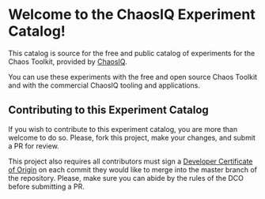 # Welcome to the ChaosIQ Experiment Catalog!

This catalog is source for the free and public catalog of experiments for the Chaos Toolkit, provided by [ChaosIQ][].

[ChaosIQ]: https://chaosiq.io/

You can use these experiments with the free and open source Chaos Toolkit and with the commercial ChaosIQ tooling and applications.

## Contributing to this Experiment Catalog

If you wish to contribute to this experiment catalog, you are more than welcome to do so. Please, fork this project, make your changes, and submit a PR for review.

This project also requires all contributors must sign a
[Developer Certificate of Origin][dco] on each commit they would like to merge into the master branch of the repository. Please, make sure you can abide by the rules of the DCO before submitting a PR.

[dco]: https://github.com/probot/dco#how-it-works
